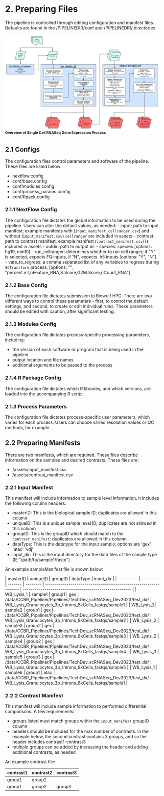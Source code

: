 # 2. Preparing Files

The pipeline is controlled through editing configuration and manifest files. Defaults are found in the /PIPELINEDIR/conf and /PIPELINEDIR/ directories

![SINCLAIR Process Overview](https://github.com/CCBR/SINCLAIR/blob/main/docs/img/scRNA.svg?raw=true) <sup>**Overview of Single Cell RNASeq Gene Expression Process**</sup>

## 2.1 Configs

The configuration files control parameters and software of the pipeline. These files are listed below:

- nextflow.config
- conf/base.config
- conf/modules.config
- conf/process_params.config
- conf/Rpack.config

### 2.1.1 NextFlow Config

The configuration file dictates the global information to be used during the pipeline. Users can alter the default values, as needed: - input: path to input manifest; example manifests with (`input_manifest_cellranger.csv`) and without (`input_manifest.csv`) `cellranger` are included in assets - contrast: path to contrast manifest; example manifest (`contrast_manifest.csv`) is included in assets - outdir: path to output dir - species: species [options: hg19, mm10] - run_cellranger: determines whether to run cell ranger; if "Y" is selected, expects FQ inputs, if "N", expects .h5 inputs [options: "Y", "N"] - vars_to_regress: a comma separated list of any variables to regress during `SCTransform` process; [options: "", "percent.mt,nFeature_RNA,S.Score,G2M.Score,nCount_RNA"]

### 2.1.2 Base Config

The configuration file dictates submission to Biowulf HPC. There are two different ways to control these parameters - first, to control the default settings, and second, to create or edit individual rules. These parameters should be edited with caution, after significant testing.

### 2.1.3 Modules Config

The configuration file dictates process-specific processing parameters, including:

- the version of each software or program that is being used in the pipeline
- output location and file names
- additional arguments to be passed to the process

### 2.1.4 R Package Config

The configuration file dictates which R libraries, and which versions, are loaded into the accompanying R script

### 2.1.3 Process Parameters

The configuration file dictates process-specific user parameters, which varies for each process. Users can choose varied resolution values or QC methods, for example.

## 2.2 Preparing Manifests

There are two manifests, which are required. These files describe information on the samples and desired contrasts. These files are:

- /assets/input_manifest.csv
- /assets/contrast_manifest.csv

### 2.2.1 Input Manifest

This manifest will include information to sample level information. It includes the following column headers:

- masterID: This is the biological sample ID; duplicates are allowed in this column
- uniqueID: This is a unique sample level ID; duplicates are not allowed in this column
- groupID: This is the groupID which should match to the `contrast_manifest`; duplicates are allowed in this column
- dataType: This is the datatype for the input sample; options are 'gex' 'atac' 'vdj'
- input_dir: This is the input directory for the data files of the sample type (IE "/path/to/sample1/fastq")

An example sampleManifest file is shown below:

| masterID   | uniqueID | groupID | dataType | input_dir                                                         |
| ---------- | -------- | ------- | -------- | ----------------------------------------------------------------- | ------------------------------------------------------- |
| WB_Lysis_1 | sample1  | group1  | gex      | /data/CCBR_Pipeliner/Pipelines/TechDev_scRNASeq_Dev2023/test_dir/ | WB_Lysis_Granulocytes_3p_Introns_8kCells_fastqs/sample1 |
| WB_Lysis_1 | sample2  | group1  | gex      | /data/CCBR_Pipeliner/Pipelines/TechDev_scRNASeq_Dev2023/test_dir/ | WB_Lysis_Granulocytes_3p_Introns_8kCells_fastqs/sample2 |
| WB_Lysis_2 | sample3  | group2  | gex      | /data/CCBR_Pipeliner/Pipelines/TechDev_scRNASeq_Dev2023/test_dir/ | WB_Lysis_Granulocytes_3p_Introns_8kCells_fastqs/sample3 |
| WB_Lysis_2 | sample4  | group2  | gex      | /data/CCBR_Pipeliner/Pipelines/TechDev_scRNASeq_Dev2023/test_dir/ | WB_Lysis_Granulocytes_3p_Introns_8kCells_fastqs/sample4 |
| WB_Lysis_3 | sample5  | group3  | gex      | /data/CCBR_Pipeliner/Pipelines/TechDev_scRNASeq_Dev2023/test_dir/ | WB_Lysis_Granulocytes_3p_Introns_8kCells_fastqs/sample5 |
| WB_Lysis_1 | sample6  | group1  | atac     | /data/CCBR_Pipeliner/Pipelines/TechDev_scRNASeq_Dev2023/test_dir/ | WB_Lysis_Granulocytes_3p_Introns_8kCells_fastqs/sample1 |

### 2.2.2 Contrast Manifest

This manifest will include sample information to performed differential comparisons. A few requirements:

- groups listed must match groups within the `input_manifest` groupID column
- headers should be included for the max number of contrasts. In the example below, the second contrast contains 3 groups, and so the header includes contrast1-contrast3
- multiple groups can be added by increasing the header and adding additional contrasts, as needed

An example contrast file:

| contrast1 | contrast2 | contrast3 |
| --------- | --------- | --------- |
| group1    | group2    |
| group1    | group2    | group3    |
